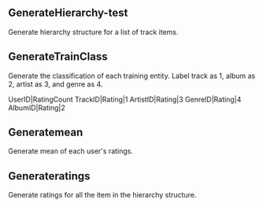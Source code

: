 ## GenerateHierarchy-test

Generate hierarchy structure for a list of track items.

## GenerateTrainClass

Generate the classification of each training entity. Label track as 1, album as 2, artist as 3, and genre as 4.

UserID|RatingCount
TrackID|Rating|1
ArtistID|Rating|3
GenreID|Rating|4
AlbumID|Rating|2

## Generatemean

Generate mean of each user's ratings.

## Generateratings

Generate ratings for all the item in the hierarchy structure.



